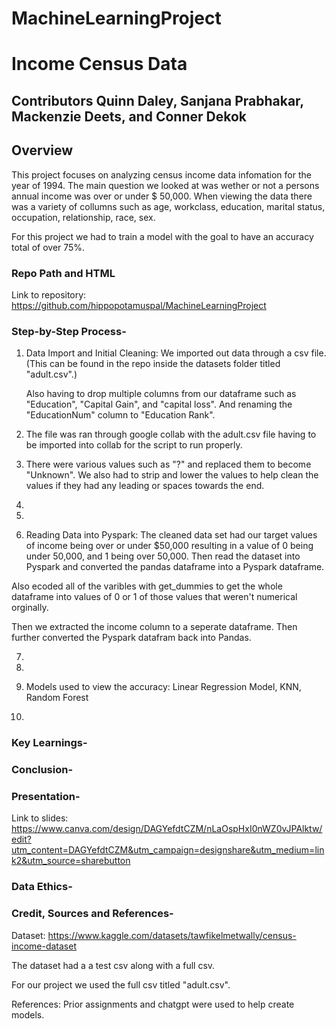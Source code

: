 # MachineLearningProject

# Income Census Data

## Contributors Quinn Daley, Sanjana Prabhakar, Mackenzie Deets, and Conner Dekok

## Overview
This project focuses on analyzing census income data infomation for the year of 1994. The main question we looked at was wether or not a persons annual income was over or under $ 50,000. When viewing the data there was a variety of collumns such as age, workclass, education, marital status, occupation, relationship, race, sex. 

For this project we had to train a model with the goal to have an accuracy total of over 75%.

### Repo Path and HTML 
Link to repository: https://github.com/hippopotamuspal/MachineLearningProject 


### Step-by-Step Process-
1. Data Import and Initial Cleaning:
We imported out data through a csv file. (This can be found in the repo inside the datasets folder titled "adult.csv".)

    Also having to drop multiple columns from our dataframe such as "Education", "Capital Gain", and "capital loss".  And renaming the "EducationNum" column to "Education Rank". 

2. The file was ran through google collab with the adult.csv file having to be imported into collab for the script to run properly. 
 
3. There were various values such as "?" and replaced them to become "Unknown". We also had to strip and lower the values to help clean the values if they had any leading or spaces towards the end.  

4. 

5. 


6. Reading Data into Pyspark: 
The cleaned data set had our target values of income being over or under $50,000 resulting in a value of 0 being under 50,000, and 1 being over 50,000.  Then read the dataset into Pyspark and converted the pandas dataframe into a Pyspark dataframe.

Also ecoded all of the varibles with get_dummies to get the whole dataframe into values of 0 or 1 of those values that weren't numerical orginally. 

Then we extracted the income column to a seperate dataframe. Then further converted the Pyspark datafram back into Pandas. 

 
7.
 
8. 
9. Models used to view the accuracy: 
Linear Regression Model,
KNN, 
Random Forest 

10. 
 

  
  

### Key Learnings-


### Conclusion-
  
### Presentation-

Link to slides: https://www.canva.com/design/DAGYefdtCZM/nLaOspHxI0nWZ0vJPAlktw/edit?utm_content=DAGYefdtCZM&utm_campaign=designshare&utm_medium=link2&utm_source=sharebutton 



### Data Ethics- 


### Credit, Sources and References- 

Dataset: https://www.kaggle.com/datasets/tawfikelmetwally/census-income-dataset

The dataset had a a test csv along with a full csv.

For our project we used the full csv titled "adult.csv".

References: Prior assignments and chatgpt were used to help create models. 




